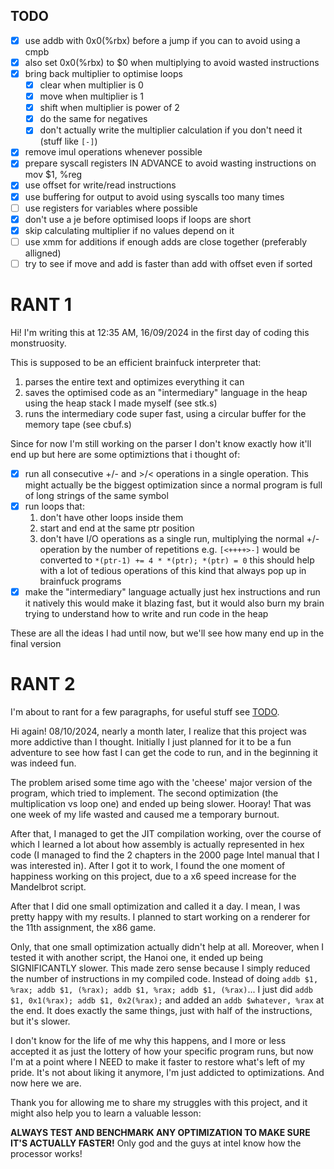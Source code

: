 ## TODO

- [x] use addb with 0x0(%rbx) before a jump if you can to avoid using a cmpb
- [x] also set 0x0(%rbx) to $0 when multiplying to avoid wasted instructions
- [x] bring back multiplier to optimise loops
	- [x] clear when multiplier is 0
	- [x] move when multiplier is 1
	- [x] shift when multiplier is power of 2
	- [x] do the same for negatives
	- [x] don't actually write the multiplier calculation if you don't need it (stuff like `[-]`)
- [x] remove imul operations whenever possible
- [x] prepare syscall registers IN ADVANCE to avoid wasting instructions on mov $1, %reg
- [x] use offset for write/read instructions
- [x] use buffering for output to avoid using syscalls too many times
- [ ] use registers for variables where possible
- [x] don't use a je before optimised loops if loops are short
- [x] skip calculating multiplier if no values depend on it
- [ ] use xmm for additions if enough adds are close together (preferably alligned)
- [ ] try to see if move and add is faster than add with offset even if sorted

# RANT 1

Hi! I'm writing this at 12:35 AM, 16/09/2024 in the first day of coding this monstruosity.

This is supposed to be an efficient brainfuck interpreter that:

1. parses the entire text and optimizes everything it can
2. saves the optimised code as an "intermediary" language in the heap using the heap stack I made myself (see stk.s)
3. runs the intermediary code super fast, using a circular buffer for the memory tape (see cbuf.s)

Since for now I'm still working on the parser I don't know exactly how it'll end up but here are some optimiztions that i thought of:

- [x] run all consecutive +/- and >/< operations in a single operation. This might actually be the biggest optimization since a normal program is full of long strings of the same symbol
- [x] run loops that:
	1. don't have other loops inside them
	2. start and end at the same ptr position
	3. don't have I/O operations
as a single run, multiplying the normal +/- operation by the number of repetitions
e.g. `[<++++>-]` would be converted to `*(ptr-1) += 4 * *(ptr); *(ptr) = 0`
this should help with a lot of tedious operations of this kind that always pop up in brainfuck programs
- [x] make the "intermediary" language actually just hex instructions and run it natively
this would make it blazing fast, but it would also burn my brain trying to understand how to write and run code in the heap

These are all the ideas I had until now, but we'll see how many end up in the final version

# RANT 2

I'm about to rant for a few paragraphs, for useful stuff see [TODO](#todo).

Hi again! 08/10/2024, nearly a month later, I realize that this project was more addictive than I thought. Initially I just planned for it to be a fun adventure to see how fast I can get the code to run, and in the beginning it was indeed fun.

The problem arised some time ago with the 'cheese' major version of the program, which tried to implement. The second optimization (the multiplication vs loop one) and ended up being slower. Hooray! That was one week of my life wasted and caused me a temporary burnout.

After that, I managed to get the JIT compilation working, over the course of which I learned a lot about how assembly is actually represented in hex code (I managed to find the 2 chapters in the 2000 page Intel manual that I was interested in). After I got it to work, I found the one moment of happiness working on this project, due to a x6 speed increase for the Mandelbrot script.

After that I did one small optimization and called it a day. I mean, I was pretty happy with my results. I planned to start working on a renderer for the 11th assignment, the x86 game.

Only, that one small optimization actually didn't help at all. Moreover, when I tested it with another script, the Hanoi one, it ended up being SIGNIFICANTLY slower. This made zero sense because I simply reduced the number of instructions in my compiled code. Instead of doing `addb $1, %rax; addb $1, (%rax); addb $1, %rax; addb $1, (%rax)`... I just did `addb $1, 0x1(%rax); addb $1, 0x2(%rax);` and added an `addb $whatever, %rax` at the end. It does exactly the same things, just with half of the instructions, but it's slower.

I don't know for the life of me why this happens, and I more or less accepted it as just the lottery of how your specific program runs, but now I'm at a point where I NEED to make it faster to restore what's left of my pride. It's not about liking it anymore, I'm just addicted to optimizations. And now here we are.

Thank you for allowing me to share my struggles with this project, and it might also help you to learn a valuable lesson:

**ALWAYS TEST AND BENCHMARK ANY OPTIMIZATION TO MAKE SURE IT'S ACTUALLY FASTER!** Only god and the guys at intel know how the processor works!
